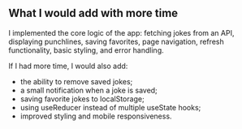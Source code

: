 ## What I would add with more time

I implemented the core logic of the app: fetching jokes from an API, displaying punchlines, saving favorites, page navigation, refresh functionality, basic styling, and error handling.

If I had more time, I would also add:

- the ability to remove saved jokes;
- a small notification when a joke is saved;
- saving favorite jokes to localStorage;
- using useReducer instead of multiple useState hooks;
- improved styling and mobile responsiveness.
